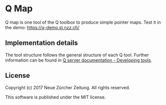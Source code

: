 # Q Map

Q map is one tool of the Q toolbox to produce simple pointer maps.
Test it in the demo: https://q-demo.st.nzz.ch/

## Implementation details

The tool structure follows the general structure of each Q tool. Further information can be found in [Q server documentation - Developing tools](https://nzzdev.github.io/Q-server/developing-tools.html).

## License

Copyright (c) 2017 Neue Zürcher Zeitung. All rights reserved.

This software is published under the MIT license.
